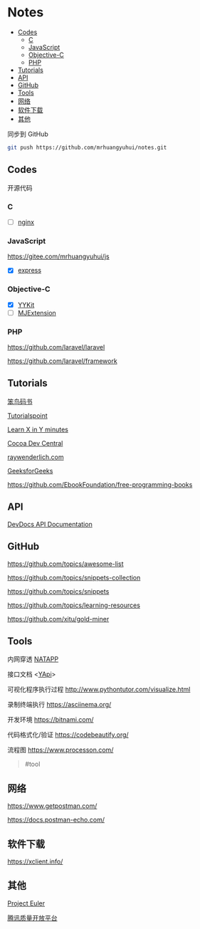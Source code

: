 <!-- omit in toc -->
# Notes

- [Codes](#codes)
  - [C](#c)
  - [JavaScript](#javascript)
  - [Objective-C](#objective-c)
  - [PHP](#php)
- [Tutorials](#tutorials)
- [API](#api)
- [GitHub](#github)
- [Tools](#tools)
- [网络](#%e7%bd%91%e7%bb%9c)
- [软件下载](#%e8%bd%af%e4%bb%b6%e4%b8%8b%e8%bd%bd)
- [其他](#%e5%85%b6%e4%bb%96)

同步到 GitHub

```bash
git push https://github.com/mrhuangyuhui/notes.git
```

## Codes

开源代码

### C

- [ ] [nginx](https://github.com/nginx/nginx)

### JavaScript

<https://gitee.com/mrhuangyuhui/js>

- [x] [express](https://gitee.com/mrhuangyuhui/express)

### Objective-C

- [x] [YYKit](https://github.com/ibireme/YYKit)
- [ ] [MJExtension](https://github.com/CoderMJLee/MJExtension)

### PHP

<https://github.com/laravel/laravel>

<https://github.com/laravel/framework>

## Tutorials

[笨鸟码书](https://flapybooks.com/)

[Tutorialspoint](https://www.tutorialspoint.com/)

[Learn X in Y minutes](https://learnxinyminutes.com/)

[Cocoa Dev Central](http://cocoadevcentral.com/)

[raywenderlich.com](https://www.raywenderlich.com/)

[GeeksforGeeks](https://www.geeksforgeeks.org/)

<https://github.com/EbookFoundation/free-programming-books>

## API

[DevDocs API Documentation](https://devdocs.io/)

## GitHub

<https://github.com/topics/awesome-list>

<https://github.com/topics/snippets-collection>

<https://github.com/topics/snippets>

<https://github.com/topics/learning-resources>

<https://github.com/xitu/gold-miner>

## Tools

内网穿透 [NATAPP](https://natapp.cn/)

接口文档 <[YApi](https://yapi.ymfe.org/)>

可视化程序执行过程 <http://www.pythontutor.com/visualize.html>

录制终端执行 <https://asciinema.org/>

开发环境 <https://bitnami.com/>

代码格式化/验证 <https://codebeautify.org/>

流程图 <https://www.processon.com/>

> #tool

## 网络

<https://www.getpostman.com/>

<https://docs.postman-echo.com/>

## 软件下载

<https://xclient.info/>

## 其他

[Project Euler](https://projecteuler.net/)

[腾讯质量开放平台](https://wetest.qq.com/)
